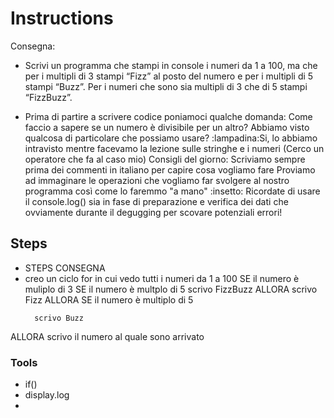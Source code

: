 # Instructions
Consegna:
- Scrivi un programma che stampi in console i numeri da 1 a 100, ma che  per i multipli di 3 stampi “Fizz” al posto del numero e per i multipli di 5 stampi “Buzz”. Per i numeri che sono sia multipli di 3 che di 5 stampi “FizzBuzz”.


- Prima di partire a scrivere codice poniamoci qualche domanda:
Come faccio a sapere se un numero è divisibile per un altro? Abbiamo visto qualcosa di particolare che possiamo usare?
:lampadina:Si, lo abbiamo intravisto mentre facevamo la lezione sulle stringhe e i numeri (Cerco un operatore che fa al caso mio)
Consigli del giorno:
Scriviamo sempre prima dei commenti in italiano per capire cosa vogliamo fare
Proviamo ad immaginare le operazioni che vogliamo far svolgere al nostro programma così come lo faremmo "a mano"
:insetto: Ricordate di usare il console.log() sia in fase di preparazione e verifica dei dati che ovviamente durante il degugging per scovare potenziali errori!

## Steps
- STEPS CONSEGNA
- creo un ciclo for in cui vedo tutti i numeri da 1 a 100
  SE il numero è muliplo di 3
    SE il numero è multplo di 5
        scrivo FizzBuzz
    ALLORA 
        scrivo Fizz
  ALLORA SE il numero è multiplo di 5 
    <!--pensandoci bene non serve... SE il numero è multiplo di 3 
        scrivo FizzBuzz
    ALLORA-->
        scrivo Buzz
 ALLORA
    scrivo il numero al quale sono arrivato

### Tools
- if()
- display.log
- 